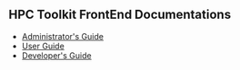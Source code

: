## HPC Toolkit FrontEnd Documentations

- [Administrator's Guide](admin_guide.md)
- [User Guide](user_guide.md)
- [Developer's Guide](developer_guide.md)
